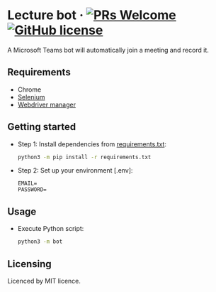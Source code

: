 # Lecture bot &middot; [![PRs Welcome](https://img.shields.io/badge/PRs-welcome-brightgreen.svg?style=flat-square)](http://makeapullrequest.com) [![GitHub license](https://img.shields.io/badge/license-MIT-blue.svg?style=flat-square)](https://github.com/beeklz/teams-lecture-bot/blob/main/LICENCE)

A Microsoft Teams bot will automatically join a meeting and record it.

## Requirements

- Chrome
- [Selenium](https://github.com/SeleniumHQ/selenium)
- [Webdriver manager](https://github.com/bonigarcia/webdrivermanager)

## Getting started

- Step 1:
  Install dependencies from [requirements.txt](requirements.txt):

  ```bash
  python3 -m pip install -r requirements.txt
  ```

- Step 2:
  Set up your environment [.env]:

  ```text
  EMAIL=
  PASSWORD=
  ```

## Usage

- Execute Python script:

  ```bash
  python3 -m bot
  ```

## Licensing

Licenced by MIT licence.
